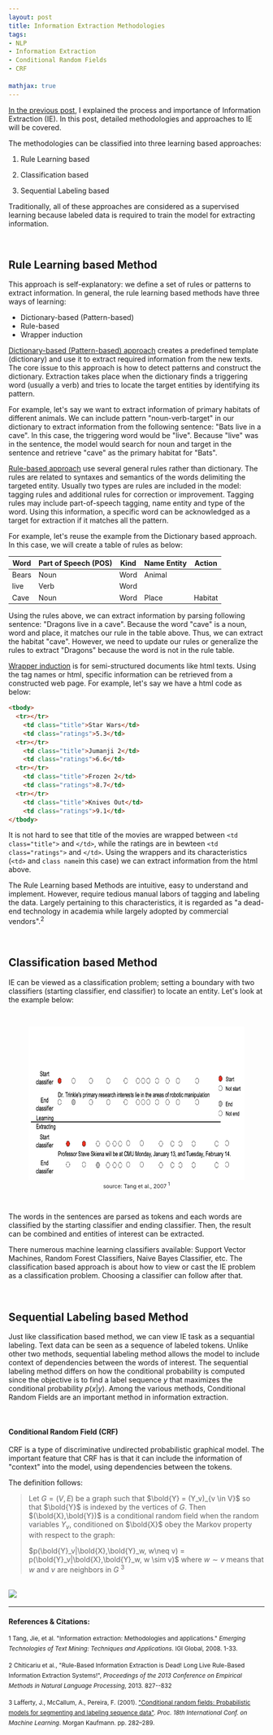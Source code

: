 ```yaml
---
layout: post
title: Information Extraction Methodologies
tags:
- NLP
- Information Extraction
- Conditional Random Fields
- CRF

mathjax: true
---
```


[In the previous post](https://agdal1125.github.io//2019/11/23/Information-Extraction.html), I explained the process and importance of Information Extraction (IE). In this post, detailed methodologies and approaches to IE will be covered. 

The methodologies can be classified into three learning based approaches:

1. Rule Learning based

2. Classification based

3. Sequential Labeling based

Traditionally, all of these approaches are considered as a supervised learning because labeled data is required to train the model for extracting information.

<br>

## Rule Learning based Method

This approach is self-explanatory: we define a set of rules or patterns to extract information. In general, the rule learning based methods have three ways of learning:

- Dictionary-based (Pattern-based)
- Rule-based
- Wrapper induction

<u>Dictionary-based (Pattern-based) approach</u> creates a predefined template (dictionary) and use it to extract required information from the new texts. The core issue to this approach is how to detect patterns and construct the dictionary. Extraction takes place when the dictionary finds a triggering word (usually a verb) and tries to locate the target entities by identifying its pattern. 

For example, let's say we want to extract information of primary habitats of different animals. We can include pattern "noun-verb-target" in our dictionary to extract information from the following sentence: "Bats live in a cave". In this case, the triggering word would be "live". Because "live" was in the sentence, the model would search for noun and target in the sentence and retrieve "cave" as the primary habitat for "Bats".

<u>Rule-based approach</u> use several general rules rather than dictionary. The rules are related to syntaxes and semantics of the words delimiting the targeted entity. Usually two types are rules are included in the model: tagging rules and additional rules for correction or improvement. Tagging rules may include part-of-speech tagging, name entity and type of the word. Using this information, a specific word can be acknowledged as a target for extraction if it matches all the pattern.

For example, let's reuse the example from the Dictionary based approach. In this case, we will create a table of rules as below:

| Word  | Part of Speech (POS) | Kind | Name Entity | Action  |
| ----- | -------------------- | ---- | ----------- | ------- |
| Bears | Noun                 | Word | Animal      |         |
| live  | Verb                 | Word |             |         |
| Cave  | Noun                 | Word | Place       | Habitat |

Using the rules above, we can extract information by parsing following sentence: "Dragons live in a cave". Because the word "cave" is a noun, word and place, it matches our rule in the table above. Thus, we can extract the habitat "cave". However, we need to update our rules or generalize the rules to extract "Dragons" because the word is not in the rule table. 

<u>Wrapper induction</u> is for semi-structured documents like html texts. Using the tag names or html, specific information can be retrieved from a constructed web page. For example, let's say we have a html code as below:

```html
<tbody>
  <tr></tr>
    <td class="title">Star Wars</td>
    <td class="ratings">5.3</td>
  <tr></tr>
    <td class="title">Jumanji 2</td>
    <td class="ratings">6.6</td>
  <tr></tr>
    <td class="title">Frozen 2</td>
    <td class="ratings">8.7</td>
  <tr></tr>
    <td class="title">Knives Out</td>
    <td class="ratings">9.1</td>
</tbody>
```

It is not hard to see that title of the movies are wrapped between `<td class="title">` and `</td>`, while the ratings are in bewteen  `<td class="ratings">` and `</td>`. Using the wrappers and its characteristics (`<td>` and `class name`in this case) we can extract information from the html above. 

The Rule Learning based Methods are intuitive, easy to understand and implement. However, require tedious manual labors of tagging and labeling the data. Largely pertaining to this characteristics, it is regarded as "a dead-end technology in academia while largely adopted by commercial vendors".<sup>2</sup> 

<br>

## Classification based Method

IE can be viewed as a classification problem; setting a boundary with two classifiers (starting classifier, end classifier) to locate an entity. Let's look at the example below:

<br>

<figure>
  <img src="/assets/images/IE_class_ex.png" width="700" height="300">
  <figcaption style="font-size: 8pt; text-align: center;">source: Tang et al., 2007 <sup>1</sup></figcaption>
</figure>

<br>

The words in the sentences are parsed as tokens and each words are classified by the starting classifier and ending classifier. Then, the result can be combined and entities of interest can be extracted. 

There numerous machine learning classifiers available: Support Vector Machines, Random Forest Classifiers, Naive Bayes Classifier, etc. The classification based approach is about how to view or cast the IE problem as a classification problem. Choosing a classifier can follow after that.

<br>

## Sequential Labeling based Method



Just like classification based method, we can view IE task as a sequantial labeling. Text data can be seen as a sequence of labeled tokens. Unlike other two methods, sequential labeling method allows the model to include context of dependencies between the words of interest. The sequential labeling method differs on how the conditional probability is computed since the objective is to find a label sequence $y$ that maximizes the conditional probability $p(x|y)$. Among the various methods, Conditional Random Fields are an important method in information extraction.

<br>

#### Conditional Random Field (CRF)

CRF is a type of discriminative undirected probabilistic graphical model. The important feature that CRF has is that it can include the information of "context" into the model, using dependencies between the tokens. 

The definition follows:

>  Let $G = (V,E)$ be a graph such that $\bold{Y} = (Y_v)_{v \in V}$ so that $\bold{Y}$ is indexed by the vertices of $G$. Then $(\bold{X},\bold{Y})$ is a conditional random field when the random variables $Y_v$,  conditioned on $\bold{X}$ obey the Markov property with respect to the graph:
>
> $p(\bold{Y}_v|\bold{X},\bold{Y}_w, w\neq v) = p(\bold{Y}_v|\bold{X},\bold{Y}_w, w \sim v)$  where $w \sim v$ means that $w$ and $v$ are neighbors in $G$ <sup>3</sup>



<br>

<img src="https://miro.medium.com/max/681/1*8hOWH7YF5INMF2OPhKjVxA.png">





___



#### References & Citations:

<sup>1 Tang, Jie, et al. "Information extraction: Methodologies and applications." *Emerging Technologies of Text Mining: Techniques and Applications*. IGI Global, 2008. 1-33.</sup>

<sup>2 Chiticariu et al., "Rule-Based Information Extraction is Dead! Long Live Rule-Based Information Extraction Systems!",
*Proceedings of the 2013 Conference on Empirical Methods in Natural Language Processing*, 2013. 827--832</sup>

<sup>3 Lafferty, J., McCallum, A., Pereira, F. (2001). ["Conditional random fields: Probabilistic models for segmenting and labeling sequence data"](http://repository.upenn.edu/cgi/viewcontent.cgi?article=1162&context=cis_papers). *Proc. 18th International Conf. on Machine Learning*. Morgan Kaufmann. pp. 282–289. </sup>